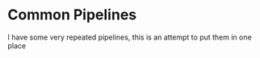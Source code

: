 # Common Pipelines

I have some very repeated pipelines, this is an attempt to put them in
one place
